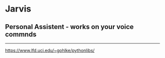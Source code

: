 # Jarvis

## Personal Assistent - works on your voice commnds

<hr>

https://www.lfd.uci.edu/~gohlke/pythonlibs/